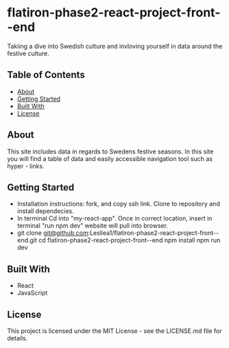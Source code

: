 # flatiron-phase2-react-project-front--end

Takiing a dive into Swedish culture and invloving yourself in data around the festive culture.

## Table of Contents

- [About](#about)
- [Getting Started](#getting-started)
- [Built With](#built-with)
- [License](#license)

## About

This site includes data in regards to Swedens festive seasons. In this site you will find a table of data and easily accessible navigation tool such as hyper - links. 

## Getting Started

- Installation instructions: fork, and copy ssh link. Clone to repository and install dependecies. 
- In terminal Cd into "my-react-app". Once in correct location, insert in terminal "run npm dev" website will pull into browser.
- git clone git@github.com:Lesliea1/flatiron-phase2-react-project-front--end.git
cd flatiron-phase2-react-project-front--end
npm install
npm run dev



## Built With

- React
- JavaScript

## License
This project is licensed under the MIT License - see the LICENSE.md file for details.
